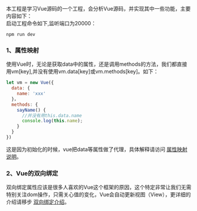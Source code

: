 本工程是学习Vue源码的一个工程，会分析Vue源码，并实现其中一些功能，主要内容如下：<br>
启动工程命令如下,监听端口为20000：<br>
```
npm run dev
```
### 1、属性映射
使用Vue时，无论是获取data中的属性，还是调用methods的方法，我们都直接用vm[key],并没有使用vm.data[key]或vm.methods[key]。如下：
```javascript
let vm = new Vue({
  data: {
    name: 'xxx'
  }，
  methods: {
    sayName() {
      //并没有用this.data.name
      console.log(this.name);
    }
  }
})
```
这是因为初始化的时候，vue把data等属性做了代理，具体解释请访问 [属性映射说明](./docs/AttrMapping.md)。<br>

### 2、Vue的双向绑定
双向绑定属性应该是很多人喜欢的Vue这个框架的原因，这个特定非常让我们无需特别关注dom操作，只需关心值的变化，Vue会自动更新视图（View），更详细的介绍请移步 [双向绑定介绍](./docs/TwoWaysBinding.md)。